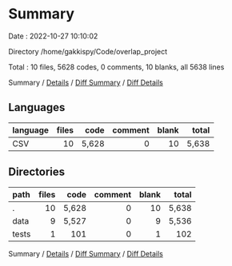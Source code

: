 # Summary

Date : 2022-10-27 10:10:02

Directory /home/gakkispy/Code/overlap_project

Total : 10 files,  5628 codes, 0 comments, 10 blanks, all 5638 lines

Summary / [Details](details.md) / [Diff Summary](diff.md) / [Diff Details](diff-details.md)

## Languages
| language | files | code | comment | blank | total |
| :--- | ---: | ---: | ---: | ---: | ---: |
| CSV | 10 | 5,628 | 0 | 10 | 5,638 |

## Directories
| path | files | code | comment | blank | total |
| :--- | ---: | ---: | ---: | ---: | ---: |
| . | 10 | 5,628 | 0 | 10 | 5,638 |
| data | 9 | 5,527 | 0 | 9 | 5,536 |
| tests | 1 | 101 | 0 | 1 | 102 |

Summary / [Details](details.md) / [Diff Summary](diff.md) / [Diff Details](diff-details.md)